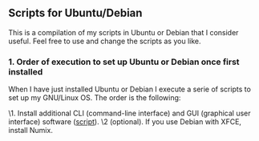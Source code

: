 ## Scripts for Ubuntu/Debian

This is a compilation of my scripts in Ubuntu or Debian that I consider useful. Feel free to use and change the scripts as you like.

### 1. Order of execution to set up Ubuntu or Debian once first installed

When I have just installed Ubuntu or Debian I execute a serie of scripts to set up my GNU/Linux OS. The order is the following:

\1. Install additional CLI (command-line interface) and GUI (graphical user interface) software ([script](https://github.com/milq/scripts-ubuntu-debian/blob/master/scripts/bash/install-additional-software.sh)).
\2 (optional). If you use Debian with XFCE, install Numix.
